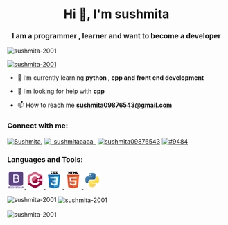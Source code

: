 <h1 align="center">Hi 👋, I'm sushmita</h1>
<h3 align="center">I am a programmer , learner and want to become a developer</h3>

<p align="left"> <img src="https://komarev.com/ghpvc/?username=sushmita-2001&label=Profile%20views&color=0e75b6&style=flat" alt="sushmita-2001" /> </p>

<p align="left"> <a href="https://github.com/ryo-ma/github-profile-trophy"><img src="https://github-profile-trophy.vercel.app/?username=sushmita-2001" alt="sushmita-2001" /></a> </p>

- 🌱 I’m currently learning **python , cpp and front end development**

- 🤝 I’m looking for help with **cpp**

- 📫 How to reach me **sushmita09876543@gmail.com**

<h3 align="left">Connect with me:</h3>
<p align="left">
<a href="https://linkedin.com/in/sushmita." target="blank"><img align="center" src="https://raw.githubusercontent.com/rahuldkjain/github-profile-readme-generator/neutral-icons/src/images/icons/Social/linked-in-alt.svg" alt="Sushmita." height="30" width="40" /></a>
<a href="https://instagram.com/_sushmitaaaaa_" target="blank"><img align="center" src="https://raw.githubusercontent.com/rahuldkjain/github-profile-readme-generator/neutral-icons/src/images/icons/Social/instagram.svg" alt="_sushmitaaaaa_" height="30" width="40" /></a>
<a href="https://www.hackerrank.com/sushmita09876543" target="blank"><img align="center" src="https://raw.githubusercontent.com/rahuldkjain/github-profile-readme-generator/neutral-icons/src/images/icons/Social/hackerrank.svg" alt="sushmita09876543" height="30" width="40" /></a>
<a href="https://discord.gg/#9484" target="blank"><img align="center" src="https://raw.githubusercontent.com/rahuldkjain/github-profile-readme-generator/neutral-icons/src/images/icons/Social/discord.svg" alt="#9484" height="30" width="40" /></a>
</p>

<h3 align="left">Languages and Tools:</h3>
<p align="left"> <a href="https://getbootstrap.com" target="_blank"> <img src="https://raw.githubusercontent.com/devicons/devicon/master/icons/bootstrap/bootstrap-plain-wordmark.svg" alt="bootstrap" width="40" height="40"/> </a> <a href="https://www.w3schools.com/cpp/" target="_blank"> <img src="https://raw.githubusercontent.com/devicons/devicon/master/icons/cplusplus/cplusplus-original.svg" alt="cplusplus" width="40" height="40"/> </a> <a href="https://www.w3schools.com/css/" target="_blank"> <img src="https://raw.githubusercontent.com/devicons/devicon/master/icons/css3/css3-original-wordmark.svg" alt="css3" width="40" height="40"/> </a> <a href="https://www.w3.org/html/" target="_blank"> <img src="https://raw.githubusercontent.com/devicons/devicon/master/icons/html5/html5-original-wordmark.svg" alt="html5" width="40" height="40"/> </a> <a href="https://www.python.org" target="_blank"> <img src="https://raw.githubusercontent.com/devicons/devicon/master/icons/python/python-original.svg" alt="python" width="40" height="40"/> </a> </p>

<p><img align="left" src="https://github-readme-stats.vercel.app/api/top-langs?username=sushmita-2001&show_icons=true&locale=en&layout=compact" alt="sushmita-2001" /></p>

<p>&nbsp;<img align="center" src="https://github-readme-stats.vercel.app/api?username=sushmita-2001&show_icons=true&locale=en" alt="sushmita-2001" /></p>

<p><img align="center" src="https://github-readme-streak-stats.herokuapp.com/?user=sushmita-2001&" alt="sushmita-2001" /></p>


<!---
sushmita-2001/sushmita-2001 is a ✨ special ✨ repository because its `README.md` (this file) appears on your GitHub profile.
You can click the Preview link to take a look at your changes.
--->

